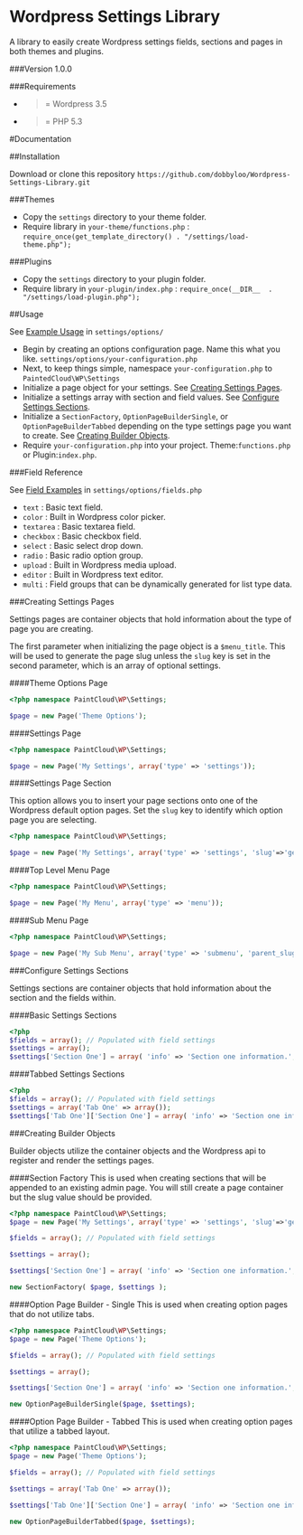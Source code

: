 Wordpress Settings Library
==========================

A library to easily create Wordpress settings fields, sections and pages in both themes and plugins.

###Version 1.0.0

###Requirements

- >= Wordpress 3.5
- >= PHP 5.3

#Documentation

##Installation

Download or clone this repository `https://github.com/dobbyloo/Wordpress-Settings-Library.git`

###Themes
- Copy the `settings` directory to your theme folder.
- Require library in `your-theme/functions.php` : `require_once(get_template_directory() . "/settings/load-theme.php");`

###Plugins
- Copy the `settings` directory to your plugin folder.
- Require library in `your-plugin/index.php` : `require_once(__DIR__  . "/settings/load-plugin.php");`

##Usage

See [Example Usage](settings/options/) in `settings/options/`

- Begin by creating an options configuration page. Name this what you like. `settings/options/your-configuration.php`
- Next, to keep things simple, namespace `your-configuration.php` to `PaintedCloud\WP\Settings`
- Initialize a page object for your settings. See [Creating Settings Pages](#creating-settings-pages).
- Initialize a settings array with section and field values. See [Configure Settings Sections](#configure-settings-sections).
- Initialize a `SectionFactory`, `OptionPageBuilderSingle`, or `OptionPageBuilderTabbed` depending on the type settings page you want to create. See [Creating Builder Objects](#creating-builder-objects).
- Require `your-configuration.php` into your project. Theme:`functions.php` or Plugin:`index.php`.

###Field Reference

See [Field Examples](settings/options/fields.php) in `settings/options/fields.php`

- `text` : Basic text field.
- `color` : Built in Wordpress color picker.
- `textarea` : Basic textarea field.
- `checkbox` : Basic checkbox field.
- `select` : Basic select drop down.
- `radio` : Basic radio option group.
- `upload` : Built in Wordpress media upload.
- `editor` : Built in Wordpress text editor.
- `multi` : Field groups that can be dynamically generated for list type data.

###Creating Settings Pages

Settings pages are container objects that hold information about the type of page you are creating.

The first parameter when initializing the page object is a `$menu_title`. This will be used to generate the page slug unless the `slug` key is set in the second parameter, which is an array of optional settings.

####Theme Options Page

```php
<?php namespace PaintCloud\WP\Settings;

$page = new Page('Theme Options');
```
####Settings Page

```php
<?php namespace PaintCloud\WP\Settings;

$page = new Page('My Settings', array('type' => 'settings'));
```

####Settings Page Section

This option allows you to insert your page sections onto one of the Wordpress default option pages.
Set the `slug` key to identify which option page you are selecting.

```php
<?php namespace PaintCloud\WP\Settings;

$page = new Page('My Settings', array('type' => 'settings', 'slug'=>'general'));
```

####Top Level Menu Page

```php
<?php namespace PaintCloud\WP\Settings;

$page = new Page('My Menu', array('type' => 'menu'));
```

####Sub Menu Page

```php
<?php namespace PaintCloud\WP\Settings;

$page = new Page('My Sub Menu', array('type' => 'submenu', 'parent_slug' => 'my-menu'));
```

###Configure Settings Sections

Settings sections are container objects that hold information about the section and the fields within.

####Basic Settings Sections
```php
<?php
$fields = array(); // Populated with field settings
$settings = array();
$settings['Section One'] = array( 'info' => 'Section one information.', 'fields' => $fields );
```

####Tabbed Settings Sections
```php
<?php
$fields = array(); // Populated with field settings
$settings = array('Tab One' => array());
$settings['Tab One']['Section One'] = array( 'info' => 'Section one information.', 'fields' => $fields );
```

###Creating Builder Objects

Builder objects utilize the container objects and the Wordpress api to register and render the settings pages.

####Section Factory
This is used when creating sections that will be appended to an existing admin page. You will still create a page container but the slug value should be provided.
```php
<?php namespace PaintCloud\WP\Settings;
$page = new Page('My Settings', array('type' => 'settings', 'slug'=>'general'));

$fields = array(); // Populated with field settings

$settings = array();

$settings['Section One'] = array( 'info' => 'Section one information.', 'fields' => $fields );

new SectionFactory( $page, $settings );
```
####Option Page Builder - Single
This is used when creating option pages that do not utilize tabs.
```php
<?php namespace PaintCloud\WP\Settings;
$page = new Page('Theme Options');

$fields = array(); // Populated with field settings

$settings = array();

$settings['Section One'] = array( 'info' => 'Section one information.', 'fields' => $fields );

new OptionPageBuilderSingle($page, $settings);
```

####Option Page Builder - Tabbed
This is used when creating option pages that utilize a tabbed layout.
```php
<?php namespace PaintCloud\WP\Settings;
$page = new Page('Theme Options');

$fields = array(); // Populated with field settings

$settings = array('Tab One' => array());

$settings['Tab One']['Section One'] = array( 'info' => 'Section one information.', 'fields' => $fields );

new OptionPageBuilderTabbed($page, $settings);
```